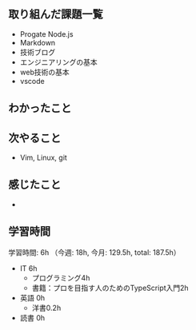 ## 取り組んだ課題一覧
- Progate Node.js
- Markdown
- 技術ブログ
- エンジニアリングの基本
- web技術の基本
- vscode

## わかったこと
                
## 次やること
- Vim, Linux, git

## 感じたこと
- 

## 学習時間
学習時間: 6h （今週: 18h, 今月: 129.5h, total: 187.5h）
- IT 6h
  - プログラミング4h
  - 書籍：プロを目指す人のためのTypeScript入門2h
- 英語 0h
  - 洋書0.2h
- 読書 0h
